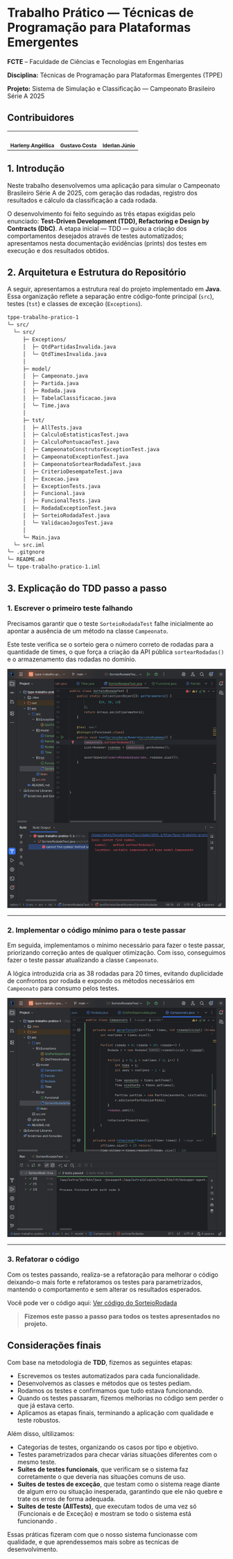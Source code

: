# Trabalho Prático — Técnicas de Programação para Plataformas Emergentes

**FCTE** – Faculdade de Ciências e Tecnologias em Engenharias

**Disciplina:** Técnicas de Programação para Plataformas Emergentes (TPPE)

**Projeto:** Sistema de Simulação e Classificação — Campeonato Brasileiro Série A 2025

## Contribuidores 

<table>
  <tr>
    <td align="center"><a href="https://github.com/Angelicahaas"><img style="border-radius: 50%;" src="https://github.com/Angelicahaas.png" width="100px;" alt=""/><br /><sub><b>Harleny Angéllica</b></sub></a><br />   
    <td align="center"><a href="https://github.com/cwtshh "><img style="border-radius: 50%;" src="https://github.com/cwtshh.png" width="100px;" alt=""/><br /><sub><b>Gustavo Costa</b></sub></a><br />
    <td align="center"><a href="https://github.com/IderlanJ"><img style="border-radius: 50%;" src="https://github.com/IderlanJ.png" width="100px;" alt=""/><br /><sub><b>Iderlan Júnio</b></sub></a><br />
  </tr>
</table>  

  ## 1. Introdução
Neste trabalho desenvolvemos uma aplicação para simular o Campeonato Brasileiro Série A de 2025, com geração das rodadas, registro dos resultados e cálculo da classificação a cada rodada.

O desenvolvimento foi feito seguindo as três etapas exigidas pelo enunciado: **Test-Driven Development (TDD), Refactoring e Design by Contracts (DbC)**. A etapa inicial — TDD — guiou a criação dos comportamentos desejados através de testes automatizados; apresentamos nesta documentação evidências (prints) dos testes em execução e dos resultados obtidos.

## 2. Arquitetura e Estrutura do Repositório

A seguir, apresentamos a estrutura real do projeto implementado em **Java**.  
Essa organização reflete a separação entre código-fonte principal (`src`), testes (`tst`) e classes de exceção (`Exceptions`).

```bash
tppe-trabalho-pratico-1
└─ src/
  └─ src/
     ├─ Exceptions/
     │  ├─ QtdPartidasInvalida.java
     │  └─ QtdTimesInvalida.java
     │
     ├─ model/
     │  ├─ Campeonato.java
     │  ├─ Partida.java
     │  ├─ Rodada.java
     │  ├─ TabelaClassificacao.java
     │  └─ Time.java
     │
     ├─ tst/
     │  ├─ AllTests.java
     │  ├─ CalculoEstatisticasTest.java
     │  ├─ CalculoPontuacaoTest.java
     │  ├─ CampeonatoConstrutorExceptionTest.java
     │  ├─ CampeonatoExceptionTest.java
     │  ├─ CampeonatoSortearRodadaTest.java
     │  ├─ CriterioDesempateTest.java
     │  ├─ Excecao.java
     │  ├─ ExceptionTests.java
     │  ├─ Funcional.java
     │  ├─ FuncionalTests.java
     │  ├─ RodadaExceptionTest.java
     │  ├─ SorteioRodadaTest.java
     │  └─ ValidacaoJogosTest.java
     │
     └─ Main.java
  └─ src.iml
└─ .gitgnore
└─ README.md
└─ tppe-trabalho-pratico-1.iml
```

## 3. Explicação do TDD passo a passo

### 1. Escrever o primeiro teste falhando

Precisamos garantir que o teste `SorteioRodadaTest` falhe inicialmente ao apontar a ausência de um método na classe `Campeonato`.

Este teste verifica se o sorteio gera o número correto de rodadas para a quantidade de times, o que força a criação da API pública `sortearRodadas()` e o armazenamento das rodadas no domínio.

![Sorteio Rodada - diagrama/print](./src/imagens/tdd1.png)

---

### 2. Implementar o código mínimo para o teste passar

Em seguida, implementamos o mínimo necessário para fazer o teste passar, priorizando correção antes de qualquer otimização. Com isso, conseguimos fazer o teste passar atualizando a classe `Campeonato`.

A lógica introduzida cria as 38 rodadas para 20 times, evitando duplicidade de confrontos por rodada e expondo os métodos necessários em `Campeonato` para consumo pelos testes.

![Implementação mínima - exemplo](./src/imagens/tdd2.png)

---

### 3. Refatorar o código

Com os testes passando, realiza-se a refatoração para melhorar o código deixando-o mais forte e refatoramos os testes para parametrizados, mantendo o comportamento e sem alterar os resultados esperados.

Você pode ver o código aqui: [Ver código do SorteioRodada](./src/src/tst/SorteioRodadaTest.java)

> **Fizemos este passo a passo para todos os testes apresentados no projeto.**


## Considerações finais

Com base na metodologia de **TDD**, fizemos as seguintes etapas:

- Escrevemos os testes automatizados para cada funcionalidade.
- Desenvolvemos as classes e métodos que os testes pediam.
- Rodamos os testes e confirmamos que tudo estava funcionando.
- Quando os testes passaram, fizemos melhorias no código sem perder o que já estava certo.
- Aplicamos as etapas finais, terminando a aplicação com qualidade e teste robustos.

Além disso, ultilizamos:

- Categorias de testes, organizando os casos por tipo e objetivo.
- Testes parametrizados para checar várias situações diferentes com o mesmo teste.
- **Suítes de testes funcionais**, que verificam se o sistema faz corretamente o que deveria nas situações comuns de uso.
- **Suítes de testes de exceção**, que testam como o sistema reage diante de algum erro ou situação inesperada, garantindo que ele não quebre e trate os erros de forma adequada.
- **Suítes de teste (AllTests)**, que executam todos de uma vez só (Funcionais e de Exceção) e mostram se todo o sistema está funcionando .

Essas práticas fizeram com que o nosso sistema funcionasse com qualidade, e que aprendessemos mais sobre as tecnicas de desenvolvimento.
